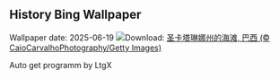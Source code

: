 ## History Bing Wallpaper
Wallpaper date: 2025-06-19
![](https://www.bing.com/th?id=OHR.WinterBegins_ZH-CN7638411804_UHD.jpg&w=1000)Download: [圣卡塔琳娜州的海滩, 巴西 (© CaioCarvalhoPhotography/Getty Images)](https://www.bing.com/th?id=OHR.WinterBegins_ZH-CN7638411804_UHD.jpg)

Auto get programm by LtgX
